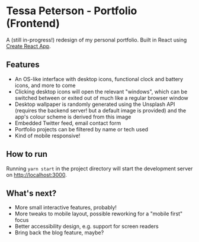# Tessa Peterson - Portfolio (Frontend)

A (still in-progress!) redesign of my personal portfolio. Built in React using [Create React App](https://github.com/facebook/create-react-app).

## Features
- An OS-like interface with desktop icons, functional clock and battery icons, and more to come
- Clicking desktop icons will open the relevant "windows", which can be switched between or exited out of much like a regular browser window
- Desktop wallpaper is randomly generated using the Unsplash API (requires the backend server! but a default image is provided) and the app's colour scheme is derived from this image
- Embedded Twitter feed, email contact form
- Portfolio projects can be filtered by name or tech used
- Kind of mobile responsive!

## How to run

Running `yarn start` in the project directory will start the development server on [http://localhost:3000](http://localhost:3000).

## What's next?
- More small interactive features, probably!
- More tweaks to mobile layout, possible reworking for a "mobile first" focus
- Better accessibility design, e.g. support for screen readers
- Bring back the blog feature, maybe?